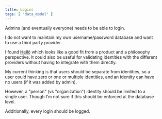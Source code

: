 ```yaml
---
title: Logins
tags: [ "data_model" ]
---
```


Admins (and eventually everyone) needs to be able to login.

I do not want to maintain my own username/password database and want to use a third party provider.

I found [Hellō](https://www.hello.coop/) which looks like a good fit from a product and a philosophy perspective.  It could also be useful for validating identities with the different providers without having to integrate with them directly.

My current thinking is that users should be separate from identities, so a user could have zero or one or multiple identities, and an identity can have no users (if it was added by admin).

However, a "person" (vs "organization") identity should be limited to a single user.  Though I'm not sure if this should be enforced at the database level.

Additionally, every login should be logged.


